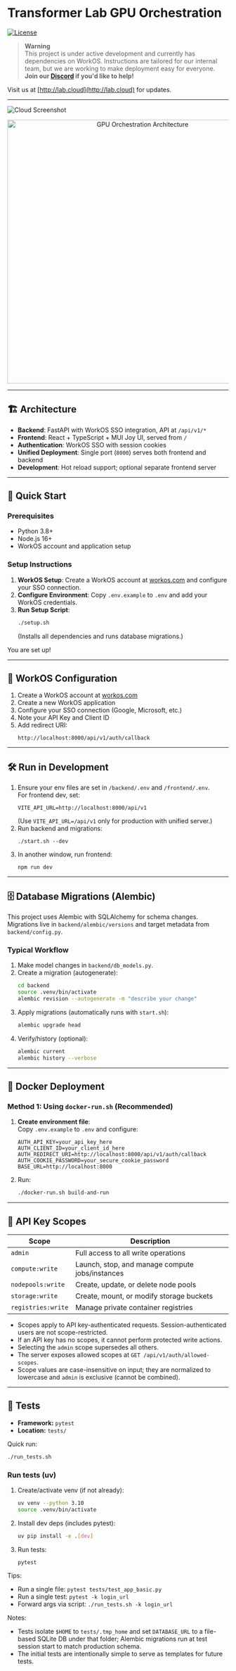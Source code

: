 # Transformer Lab GPU Orchestration


[![License](https://img.shields.io/github/license/transformerlab/transformerlab-gpu-orchestration)](LICENSE)
<!-- [![Deploy Status](https://img.shields.io/github/actions/workflow/status/your-org/your-repo/ci.yml?branch=main)](https://github.com/your-org/your-repo/actions) -->

> **Warning**  
> This project is under active development and currently has dependencies on WorkOS. Instructions are tailored for our internal team, but we are working to make deployment easy for everyone.  
> **Join our [Discord](https://discord.gg/transformerlab) if you'd like to help!**

Visit us at [http://lab.cloud](http://lab.cloud) for updates.

---

![Cloud Screenshot](images/cloud-screenshot.png)

<p align="center">
  <img src="images/gpu-orchestration-architecture.png" alt="GPU Orchestration Architecture" width="600"/>
</p>

---

## 🏗️ Architecture

- **Backend**: FastAPI with WorkOS SSO integration, API at `/api/v1/*`
- **Frontend**: React + TypeScript + MUI Joy UI, served from `/`
- **Authentication**: WorkOS SSO with session cookies
- **Unified Deployment**: Single port (`8000`) serves both frontend and backend
- **Development**: Hot reload support; optional separate frontend server

---

## 🚀 Quick Start

### Prerequisites

- Python 3.8+
- Node.js 16+
- WorkOS account and application setup

### Setup Instructions

1. **WorkOS Setup**: Create a WorkOS account at [workos.com](https://workos.com) and configure your SSO connection.
2. **Configure Environment**: Copy `.env.example` to `.env` and add your WorkOS credentials.
3. **Run Setup Script**:  
   ```bash
   ./setup.sh
   ```
   (Installs all dependencies and runs database migrations.)

You are set up!

---

## 🔑 WorkOS Configuration

1. Create a WorkOS account at [workos.com](https://workos.com)
2. Create a new WorkOS application
3. Configure your SSO connection (Google, Microsoft, etc.)
4. Note your API Key and Client ID
5. Add redirect URI:  
   ```
   http://localhost:8000/api/v1/auth/callback
   ```

---

## 🛠️ Run in Development

1. Ensure your env files are set in `/backend/.env` and `/frontend/.env`.  
   For frontend dev, set:  
   ```
   VITE_API_URL=http://localhost:8000/api/v1
   ```
   (Use `VITE_API_URL=/api/v1` only for production with unified server.)
2. Run backend and migrations:  
   ```
   ./start.sh --dev
   ```
3. In another window, run frontend:  
   ```
   npm run dev
   ```

---

## 🗄️ Database Migrations (Alembic)

This project uses Alembic with SQLAlchemy for schema changes.  
Migrations live in `backend/alembic/versions` and target metadata from `backend/config.py`.

### Typical Workflow

1. Make model changes in `backend/db_models.py`.
2. Create a migration (autogenerate):
   ```bash
   cd backend
   source .venv/bin/activate
   alembic revision --autogenerate -m "describe your change"
   ```
3. Apply migrations (automatically runs with `start.sh`):
   ```bash
   alembic upgrade head
   ```
4. Verify/history (optional):
   ```bash
   alembic current
   alembic history --verbose
   ```

---

## 🐳 Docker Deployment

### Method 1: Using `docker-run.sh` (Recommended)

1. **Create environment file**:  
   Copy `.env.example` to `.env` and configure:
   ```env
   AUTH_API_KEY=your_api_key_here
   AUTH_CLIENT_ID=your_client_id_here
   AUTH_REDIRECT_URI=http://localhost:8000/api/v1/auth/callback
   AUTH_COOKIE_PASSWORD=your_secure_cookie_password
   BASE_URL=http://localhost:8000
   ```
2. Run:
   ```bash
   ./docker-run.sh build-and-run
   ```

---

## 🔐 API Key Scopes

| Scope             | Description                                      |
|-------------------|--------------------------------------------------|
| `admin`           | Full access to all write operations              |
| `compute:write`   | Launch, stop, and manage compute jobs/instances  |
| `nodepools:write` | Create, update, or delete node pools             |
| `storage:write`   | Create, mount, or modify storage buckets         |
| `registries:write`| Manage private container registries              |

- Scopes apply to API key-authenticated requests. Session-authenticated users are not scope-restricted.
- If an API key has no scopes, it cannot perform protected write actions.
- Selecting the `admin` scope supersedes all others.
- The server exposes allowed scopes at `GET /api/v1/auth/allowed-scopes`.
- Scope values are case-insensitive on input; they are normalized to lowercase and `admin` is exclusive (cannot be combined).

---

## 🧪 Tests

- **Framework:** `pytest`
- **Location:** `tests/`

Quick run:
```bash
./run_tests.sh
```

### Run tests (uv)

1. Create/activate venv (if not already):
   ```bash
   uv venv --python 3.10
   source .venv/bin/activate
   ```
2. Install dev deps (includes pytest):
   ```bash
   uv pip install -e .[dev]
   ```
3. Run tests:
   ```bash
   pytest
   ```

Tips:
- Run a single file: `pytest tests/test_app_basic.py`
- Run a single test: `pytest -k login_url`
- Forward args via script: `./run_tests.sh -k login_url`

Notes:
- Tests isolate `$HOME` to `tests/.tmp_home` and set `DATABASE_URL` to a file-based SQLite DB under that folder; Alembic migrations run at test session start to match production schema.
- The initial tests are intentionally simple to serve as templates for future tests.
